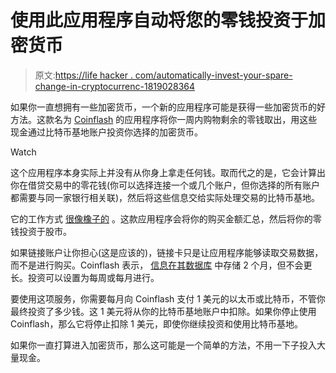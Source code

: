 # 使用此应用程序自动将您的零钱投资于加密货币

> 原文:[https://life hacker . com/automatically-invest-your-spare-change-in-cryptocurrenc-1819028364](https://lifehacker.com/automatically-invest-your-spare-change-in-cryptocurrenc-1819028364)

如果你一直想拥有一些加密货币，一个新的应用程序可能是获得一些加密货币的好方法。这款名为 [Coinflash](https://coinflashapp.com/) 的应用程序将你一周内购物剩余的零钱取出，用这些现金通过比特币基地账户投资你选择的加密货币。

Watch

这个应用程序本身实际上并没有从你身上拿走任何钱。取而代之的是，它会计算出你在借贷交易中的零花钱(你可以选择连接一个或几个账户，但你选择的所有账户都需要与同一家银行相关联)，然后将这些信息交给实际处理交易的比特币基地。

它的工作方式 [很像橡子的](https://www.acorns.com/) 。这款应用程序会将你的购买金额汇总，然后将你的零钱投资于股市。

如果链接账户让你担心(这是应该的)，链接卡只是让应用程序能够读取交易数据，而不是进行购买。Coinflash 表示， [信息在其数据库](https://coinflashapp.com/support.html) 中存储 2 个月，但不会更长。投资可以设置为每周或每月进行。

要使用这项服务，你需要每月向 Coinflash 支付 1 美元的以太币或比特币，不管你最终投资了多少钱。这 1 美元将从你的比特币基地账户中扣除。如果你停止使用 Coinflash，那么它将停止扣除 1 美元，即使你继续投资和使用比特币基地。

如果你一直打算进入加密货币，那么这可能是一个简单的方法，不用一下子投入大量现金。